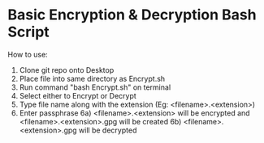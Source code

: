 # Basic Encryption & Decryption Bash Script
How to use:
1) Clone git repo onto Desktop
2) Place file into same directory as Encrypt.sh
3) Run command "bash Encrypt.sh" on terminal
4) Select either to Encrypt or Decrypt
5) Type file name along with the extension (Eg: \<filename\>.\<extension\>)
6) Enter passphrase
6a) \<filename\>.\<extension\> will be encrypted and \<filename\>.\<extension\>.gpg will be created
6b) \<filename\>.\<extension\>.gpg will be decrypted

